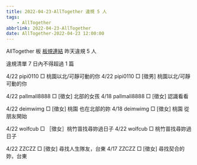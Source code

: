 ```yaml
---
title: 2022-04-23-AllTogether 違規 5 人
tags:
    - AllTogether
abbrlink: 2022-04-23-AllTogether
date: AllTogether-2022-04-23 12:00:00
---
```

AllTogether 板 [板規連結](https://www.ptt.cc/bbs/AllTogether/M.1643211430.A.5FB.html)
昨天違規 5 人
<!-- more -->

違規清單
7 日內不得超過 1 篇

4/22 pipi0110 □ 桃園以北/可靜可動的你
4/22 pipi0110 □ [徵男] 桃園以北/可靜可動的你

4/22 pallmall8888 □ [徵女] 北部的女孩
4/18 pallmall8888 □ [徵女] 認識看看

4/22 deimwimg □ [徵女] 桃園 也在北部的妳
4/18 deimwimg □ [徵女] 桃園 從朋友開始

4/22 wolfcub □ ［徵女］桃竹苗找尋妳過日子
4/22 wolfcub □ 桃竹苗找尋妳過日子

4/22 ZZCZZ □ [徵女] 尋找人生隊友，台東
4/17 ZZCZZ □ [徵女] 尋找契合的妳，台東
